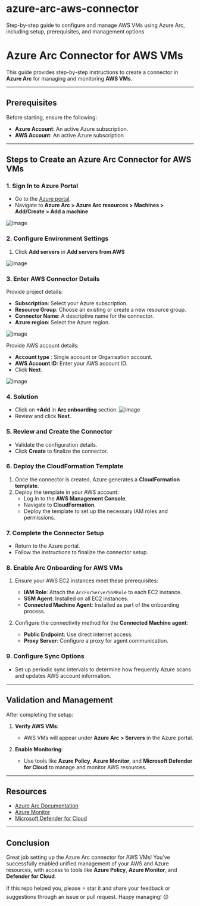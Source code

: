# azure-arc-aws-connector
Step-by-step guide to configure and manage AWS VMs using Azure Arc, including setup, prerequisites, and management options

# Azure Arc Connector for AWS VMs

This guide provides step-by-step instructions to create a connector in **Azure Arc** for managing and monitoring **AWS VMs**.

---

## Prerequisites

Before starting, ensure the following:

- **Azure Account**: An active Azure subscription.  
- **AWS Account**: An active Azure subscription
---

## Steps to Create an Azure Arc Connector for AWS VMs

### 1. Sign In to Azure Portal
- Go to the [Azure portal](https://portal.azure.com).
- Navigate to **Azure Arc > Azure Arc resources > Machines > Add/Create > Add a machine**

![image](https://github.com/user-attachments/assets/cd99131f-3d1c-4590-af6f-db3c9d21e613)


### 2. Configure Environment Settings
1. Click  **Add servers** in **Add servers from AWS**

![image](https://github.com/user-attachments/assets/21c7adde-431b-4611-9a9e-ba961537be3d)

### 3. Enter AWS Connector Details
Provide project details:

- **Subscription**: Select your Azure subscription.
- **Resource Group**: Choose an existing or create a new resource group.
- **Connector Name**: A descriptive name for the connector.
- **Azure region**: Select the Azure region.

![image](https://github.com/user-attachments/assets/51ad3e1a-f625-474a-b9f8-27138b2362e0)

Provide AWS account details: 
- **Account type** : Single account or Organisation account.
- **AWS Account ID**: Enter your AWS account ID.
- Click **Next**.

![image](https://github.com/user-attachments/assets/6d28e98f-76e1-449b-a0cd-cb8ff91c4ea5)

### 4. Solution
- Click on **+Add** in **Arc onboarding** section.
![image](https://github.com/user-attachments/assets/4ed203aa-8a5f-4c94-bad0-654e2125e494)
- Review and click **Next**.

### 5. Review and Create the Connector
- Validate the configuration details.
- Click **Create** to finalize the connector.

### 6. Deploy the CloudFormation Template
1. Once the connector is created, Azure generates a **CloudFormation template**.
2. Deploy the template in your AWS account:
   - Log in to the **AWS Management Console**.
   - Navigate to **CloudFormation**.
   - Deploy the template to set up the necessary IAM roles and permissions.

### 7. Complete the Connector Setup
- Return to the Azure portal.
- Follow the instructions to finalize the connector setup.

### 8. Enable Arc Onboarding for AWS VMs
1. Ensure your AWS EC2 instances meet these prerequisites:
   - **IAM Role**: Attach the `ArcForServerSSMRole` to each EC2 instance.
   - **SSM Agent**: Installed on all EC2 instances.
   - **Connected Machine Agent**: Installed as part of the onboarding process.

2. Configure the connectivity method for the **Connected Machine agent**:
   - **Public Endpoint**: Use direct internet access.
   - **Proxy Server**: Configure a proxy for agent communication.

### 9. Configure Sync Options
- Set up periodic sync intervals to determine how frequently Azure scans and updates AWS account information.

---

## Validation and Management

After completing the setup:

1. **Verify AWS VMs**:
   - AWS VMs will appear under **Azure Arc > Servers** in the Azure portal.

2. **Enable Monitoring**:
   - Use tools like **Azure Policy**, **Azure Monitor**, and **Microsoft Defender for Cloud** to manage and monitor AWS resources.

---

## Resources

- [Azure Arc Documentation](https://learn.microsoft.com/en-us/azure/azure-arc/)
- [Azure Monitor](https://learn.microsoft.com/en-us/azure/azure-monitor/)
- [Microsoft Defender for Cloud](https://learn.microsoft.com/en-us/azure/defender-for-cloud/)

---


## Conclusion

Great job setting up the Azure Arc connector for AWS VMs! You’ve successfully enabled unified management of your AWS and Azure resources, with access to tools like **Azure Policy**, **Azure Monitor**, and **Defender for Cloud**.  

If this repo helped you, please ⭐ star it and share your feedback or suggestions through an issue or pull request. Happy managing! 😊
